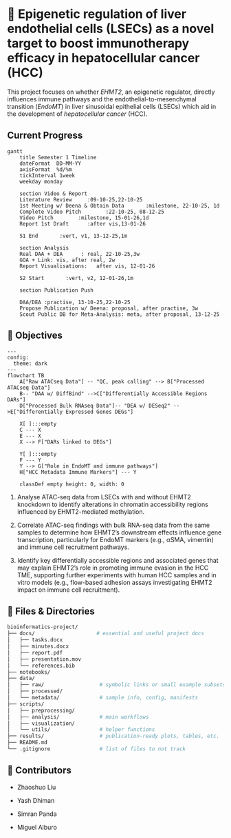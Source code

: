 # 🧬 Epigenetic regulation of liver endothelial cells (LSECs) as a novel target to boost immunotherapy efficacy in hepatocellular cancer (HCC)

This project focuses on whether *EHMT2*, an epigenetic regulator, directly influences immune pathways and the endothelial-to-mesenchymal transition (*EndoMT*) in liver sinusoidal epithelial cells (LSECs) which aid in the development of *hepatocellular cancer* (HCC).

## Current Progress

```mermaid
gantt
    title Semester 1 Timeline
    dateFormat  DD-MM-YY
    axisFormat  %d/%m
    tickInterval 1week
    weekday monday

    section Video & Report
    Literature Review     :09-10-25,22-10-25
    1st Meeting w/ Deena & Obtain Data       :milestone, 22-10-25, 1d
    Complete Video Pitch        :22-10-25, 08-12-25
    Video Pitch        :milestone, 15-01-26,1d
    Report 1st Draft      :after vis,13-01-26

    S1 End       :vert, v1, 13-12-25,1m

    section Analysis
    Real DAA + DEA      : real, 22-10-25,3w
    GOA + Link: vis, after real, 2w
    Report Visualisations:   after vis, 12-01-26

    S2 Start       :vert, v2, 12-01-26,1m

    section Publication Push

    DAA/DEA :practise, 13-10-25,22-10-25
    Propose Publication w/ Deena: proposal, after practise, 3w
    Scout Public DB for Meta-Analysis: meta, after proposal, 13-12-25
```
## 🎯 Objectives

```mermaid
---
config:
  theme: dark
---
flowchart TB
    A["Raw ATACseq Data"] -- "QC, peak calling" --> B["Processed ATACseq Data"]
    B-- "DAA w/ DiffBind" -->C["Differentially Accessible Regions DARs"]
    D["Processed Bulk RNAseq Data"]-- "DEA w/ DESeq2" -->E["Differentially Expressed Genes DEGs"]

    X[ ]:::empty
    C --- X
    E --- X
    X --> F["DARs linked to DEGs"]

    Y[ ]:::empty
    F --- Y
    Y --> G["Role in EndoMT and immune pathways"]
    H["HCC Metadata Immune Markers"] --- Y

    classDef empty height: 0, width: 0
```

1) Analyse ATAC-seq data from LSECs with and without EHMT2 knockdown to identify alterations in chromatin accessibility regions influenced by EHMT2-mediated methylation.

2) Correlate ATAC-seq findings with bulk RNA-seq data from the same samples to determine how EHMT2’s downstream
effects influence gene transcription, particularly for EndoMT markers (e.g., αSMA, vimentin) and immune cell recruitment
pathways.

3) Identify key differentially accessible regions and associated genes that may explain EHMT2’s role in promoting immune
evasion in the HCC TME, supporting further experiments with human HCC samples and in vitro models (e.g., flow-based
adhesion assays investigating EHMT2 impact on immune cell recruitment).

## 📁 Files & Directories

```bash
bioinformatics-project/
├── docs/                    # essential and useful project docs
│   ├── tasks.docx
│   ├── minutes.docx
│   ├── report.pdf
│   ├── presentation.mov 
│   └── references.bib
├── notebooks/
├── data/
│   ├── raw/                  # symbolic links or small example subsets only
│   ├── processed/
│   └── metadata/             # sample info, config, manifests
├── scripts/
│   ├── preprocessing/ 
│   ├── analysis/             # main workflows
│   ├── visualization/
│   └── utils/                # helper functions
├── results/                  # publication-ready plots, tables, etc.
├── README.md
└── .gitignore                # list of files to not track
```


## 👥 Contributors

- Zhaoshuo Liu

- Yash Dhiman

- Simran Panda

- Miguel Alburo
